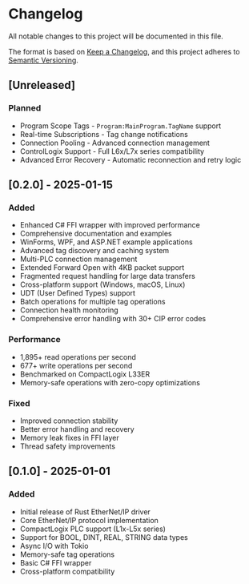 # Changelog

All notable changes to this project will be documented in this file.

The format is based on [Keep a Changelog](https://keepachangelog.com/en/1.0.0/),
and this project adheres to [Semantic Versioning](https://semver.org/spec/v2.0.0.html).

## [Unreleased]

### Planned
- Program Scope Tags - `Program:MainProgram.TagName` support
- Real-time Subscriptions - Tag change notifications
- Connection Pooling - Advanced connection management
- ControlLogix Support - Full L6x/L7x series compatibility
- Advanced Error Recovery - Automatic reconnection and retry logic

## [0.2.0] - 2025-01-15

### Added
- Enhanced C# FFI wrapper with improved performance
- Comprehensive documentation and examples
- WinForms, WPF, and ASP.NET example applications
- Advanced tag discovery and caching system
- Multi-PLC connection management
- Extended Forward Open with 4KB packet support
- Fragmented request handling for large data transfers
- Cross-platform support (Windows, macOS, Linux)
- UDT (User Defined Types) support
- Batch operations for multiple tag operations
- Connection health monitoring
- Comprehensive error handling with 30+ CIP error codes

### Performance
- 1,895+ read operations per second
- 677+ write operations per second
- Benchmarked on CompactLogix L33ER
- Memory-safe operations with zero-copy optimizations

### Fixed
- Improved connection stability
- Better error handling and recovery
- Memory leak fixes in FFI layer
- Thread safety improvements

## [0.1.0] - 2025-01-01

### Added
- Initial release of Rust EtherNet/IP driver
- Core EtherNet/IP protocol implementation
- CompactLogix PLC support (L1x-L5x series)
- Support for BOOL, DINT, REAL, STRING data types
- Async I/O with Tokio
- Memory-safe tag operations
- Basic C# FFI wrapper
- Cross-platform compatibility